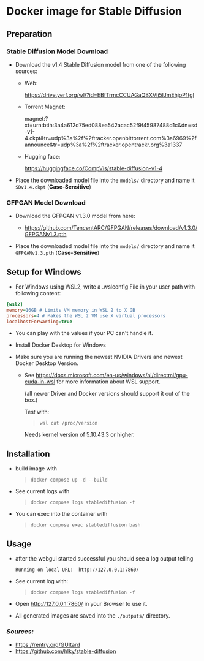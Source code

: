 # Docker image for Stable Diffusion

## Preparation

### Stable Diffusion Model Download
- Download the v1.4 Stable Diffusion model from one of the following sources:
  - Web:
    
    https://drive.yerf.org/wl/?id=EBfTrmcCCUAGaQBXVIj5lJmEhjoP1tgl
  - Torrent Magnet:
    
    magnet:?xt=urn:btih:3a4a612d75ed088ea542acac52f9f45987488d1c&dn=sd-v1-4.ckpt&tr=udp%3a%2f%2ftracker.openbittorrent.com%3a6969%2fannounce&tr=udp%3a%2f%2ftracker.opentrackr.org%3a1337
  - Hugging face:
    
    https://huggingface.co/CompVis/stable-diffusion-v1-4

- Place the downloaded model file into the `models/` directory and name it `SDv1.4.ckpt` (**Case-Sensitive**)

### GFPGAN Model Download
- Download the GFPGAN v1.3.0 model from here:
  - https://github.com/TencentARC/GFPGAN/releases/download/v1.3.0/GFPGANv1.3.pth

- Place the downloaded model file into the `models/` directory and name it `GFPGANv1.3.pth` (**Case-Sensitive**)

## Setup for Windows

- For Windows using WSL2, write a .wslconfig File in your user path with following content:

```ini
[wsl2]
memory=16GB # Limits VM memory in WSL 2 to X GB
processors=4 # Makes the WSL 2 VM use X virtual processors
localhostForwarding=true
```
- You can play with the values if your PC can't handle it.

- Install Docker Desktop for Windows

- Make sure you are running the newest NVIDIA Drivers and newest Docker Desktop Version.
  - See https://docs.microsoft.com/en-us/windows/ai/directml/gpu-cuda-in-wsl for more information about WSL support.
    
    (all newer Driver and Docker versions should support it out of the box.)

    Test with:
    > `wsl cat /proc/version`
    
    Needs kernel version of 5.10.43.3 or higher.

## Installation
- build image with
  > `docker compose up -d --build`

- See current logs with
  > `docker compose logs stablediffusion -f`

- You can exec into the container with
  > `docker compose exec stablediffusion bash`

## Usage
- after the webgui started successful you should see a log output telling
  ```
  Running on local URL:  http://127.0.0.1:7860/
  ```
  
- See current log with:
  > `docker compose logs stablediffusion -f`
  
- Open http://127.0.0.1:7860/ in your Browser to use it.

- All generated images are saved into the `./outputs/` directory.


### _Sources:_
- https://rentry.org/GUItard
- https://github.com/hlky/stable-diffusion
